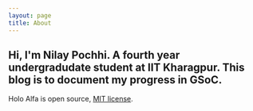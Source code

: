 ```yaml
---
layout: page
title: About
---
```


Hi, I'm Nilay Pochhi. A fourth year undergradudate student at IIT Kharagpur. This blog is to document my progress in GSoC.
---

Holo Alfa is open source, [MIT license](http://opensource.org/licenses/MIT).
